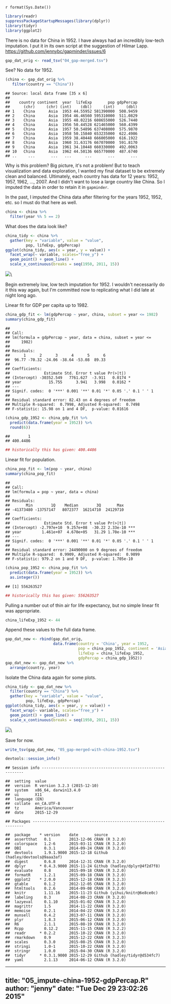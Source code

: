`r format(Sys.Date())`  


```r
library(readr)
suppressPackageStartupMessages(library(dplyr))
library(tidyr)
library(ggplot2)
```

There is no data for China in 1952. I have always had an incredibly low-tech 
imputation. I put it in its own script at the suggestion of Hilmar Lapp.
<https://github.com/jennybc/gapminder/issues/6>


```r
gap_dat_orig <- read_tsv("04_gap-merged.tsv")
```

See? No data for 1952.


```r
(china <- gap_dat_orig %>%
   filter(country == "China"))
```

```
## Source: local data frame [35 x 6]
## 
##    country continent  year  lifeExp       pop gdpPercap
##      (chr)     (chr) (int)    (dbl)     (int)     (dbl)
## 1    China      Asia  1953 44.55952 581390000  508.9459
## 2    China      Asia  1954 46.46560 595310000  511.0829
## 3    China      Asia  1955 48.02216 608655000  526.7440
## 4    China      Asia  1956 50.44528 621465000  560.4399
## 5    China      Asia  1957 50.54896 637408000  575.9870
## 6    China      Asia  1958 50.15840 653235000  622.4986
## 7    China      Asia  1959 38.40448 666005000  616.1922
## 8    China      Asia  1960 31.63176 667070000  591.8170
## 9    China      Asia  1961 34.10448 660330000  492.0063
## 10   China      Asia  1962 44.50136 665770000  487.6740
## ..     ...       ...   ...      ...       ...       ...
```

Why is this problem? Big picture, it's not a problem! But to teach 
visualization and data exploration, I wanted my final dataset to be extremely
clean and balanced. Ultimately, each country has data for 12 years: 1952, 
1957, 1962, ..., 2007. And I didn't want to lose a large country like China. 
So I imputed the data in order to retain it in `gapminder`.

In the past,  I imputed the China data after filtering for the years 1952,
1952, etc. so I must do that here as well.


```r
china <- china %>% 
  filter(year %% 5 == 2)
```

What does the data look like?


```r
china_tidy <- china %>%
  gather(key = "variable", value = "value",
         pop, lifeExp, gdpPercap)
ggplot(china_tidy, aes(x = year, y = value)) +
  facet_wrap(~ variable, scales="free_y") +
  geom_point() + geom_line() +
  scale_x_continuous(breaks = seq(1950, 2011, 15))
```

![](05_impute-china-1952-gdpPercap_files/figure-html/unnamed-chunk-5-1.png)\ 

Begin extremely low, low tech imputation for 1952. I wouldn't necessarily do
it this way again, but I'm committed now to replicating what I did late at
night long ago.

Linear fit for GDP per capita up to 1982.


```r
china_gdp_fit <- lm(gdpPercap ~ year, china, subset = year <= 1982)
summary(china_gdp_fit)
```

```
## 
## Call:
## lm(formula = gdpPercap ~ year, data = china, subset = year <= 
##     1982)
## 
## Residuals:
##      1      2      3      4      5      6 
##  96.77 -70.32 -24.06 -38.64 -53.08  89.33 
## 
## Coefficients:
##               Estimate Std. Error t value Pr(>|t|)  
## (Intercept) -30352.549   7761.627  -3.911   0.0174 *
## year            15.755      3.941   3.998   0.0162 *
## ---
## Signif. codes:  0 '***' 0.001 '**' 0.01 '*' 0.05 '.' 0.1 ' ' 1
## 
## Residual standard error: 82.43 on 4 degrees of freedom
## Multiple R-squared:  0.7998,	Adjusted R-squared:  0.7498 
## F-statistic: 15.98 on 1 and 4 DF,  p-value: 0.01616
```

```r
(china_gdp_1952 <- china_gdp_fit %>%
  predict(data.frame(year = 1952)) %>% 
  round(6))
```

```
##        1 
## 400.4486
```

```r
## historically this has given: 400.4486 
```

Linear fit for population.


```r
china_pop_fit <- lm(pop ~ year, china)
summary(china_pop_fit)
```

```
## 
## Call:
## lm(formula = pop ~ year, data = china)
## 
## Residuals:
##       Min        1Q    Median        3Q       Max 
## -41373480 -13757147   8072377  16214710  24129710 
## 
## Coefficients:
##               Estimate Std. Error t value Pr(>|t|)    
## (Intercept) -2.797e+10  9.257e+08  -30.22 2.33e-10 ***
## year         1.461e+07  4.670e+05   31.29 1.70e-10 ***
## ---
## Signif. codes:  0 '***' 0.001 '**' 0.01 '*' 0.05 '.' 0.1 ' ' 1
## 
## Residual standard error: 24490000 on 9 degrees of freedom
## Multiple R-squared:  0.9909,	Adjusted R-squared:  0.9899 
## F-statistic: 979.2 on 1 and 9 DF,  p-value: 1.705e-10
```

```r
(china_pop_1952 <- china_pop_fit %>%
  predict(data.frame(year = 1952)) %>% 
  as.integer())
```

```
## [1] 556263527
```

```r
## historically this has given: 556263527
```

Pulling a number out of thin air for life expectancy, but no simple linear
fit was appropriate.


```r
china_lifeExp_1952 <- 44
```

Append these values to the full data frame.


```r
gap_dat_new <- rbind(gap_dat_orig,
                     data.frame(country = 'China', year = 1952,
                                pop = china_pop_1952, continent = 'Asia',
                                lifeExp = china_lifeExp_1952,
                                gdpPercap = china_gdp_1952))
gap_dat_new <- gap_dat_new %>%
  arrange(country, year)
```

Isolate the China data again for some plots.


```r
china_tidy <- gap_dat_new %>%
  filter(country == "China") %>%
  gather(key = "variable", value = "value",
         pop, lifeExp, gdpPercap)
ggplot(china_tidy, aes(x = year, y = value)) +
  facet_wrap(~ variable, scales="free_y") +
  geom_point() + geom_line() +
  scale_x_continuous(breaks = seq(1950, 2011, 15))
```

![](05_impute-china-1952-gdpPercap_files/figure-html/unnamed-chunk-10-1.png)\ 

Save for now.


```r
write_tsv(gap_dat_new, "05_gap-merged-with-china-1952.tsv")

devtools::session_info()
```

```
## Session info --------------------------------------------------------------
```

```
##  setting  value                       
##  version  R version 3.2.3 (2015-12-10)
##  system   x86_64, darwin13.4.0        
##  ui       X11                         
##  language (EN)                        
##  collate  en_CA.UTF-8                 
##  tz       America/Vancouver           
##  date     2015-12-29
```

```
## Packages ------------------------------------------------------------------
```

```
##  package    * version    date       source                          
##  assertthat   0.1        2013-12-06 CRAN (R 3.2.0)                  
##  colorspace   1.2-6      2015-03-11 CRAN (R 3.2.0)                  
##  DBI          0.3.1      2014-09-24 CRAN (R 3.2.0)                  
##  devtools     1.9.1.9000 2015-12-18 Github (hadley/devtools@9aaa3af)
##  digest       0.6.8      2014-12-31 CRAN (R 3.2.0)                  
##  dplyr      * 0.4.3.9000 2015-11-24 Github (hadley/dplyr@4f2d7f8)   
##  evaluate     0.8        2015-09-18 CRAN (R 3.2.0)                  
##  formatR      1.2.1      2015-09-18 CRAN (R 3.2.0)                  
##  ggplot2    * 2.0.0      2015-12-18 CRAN (R 3.2.3)                  
##  gtable       0.1.2      2012-12-05 CRAN (R 3.2.0)                  
##  htmltools    0.2.6      2014-09-08 CRAN (R 3.2.0)                  
##  knitr        1.11.16    2015-11-23 Github (yihui/knitr@6e8ce0c)    
##  labeling     0.3        2014-08-23 CRAN (R 3.2.0)                  
##  lazyeval     0.1.10     2015-01-02 CRAN (R 3.2.0)                  
##  magrittr     1.5        2014-11-22 CRAN (R 3.2.0)                  
##  memoise      0.2.1      2014-04-22 CRAN (R 3.2.0)                  
##  munsell      0.4.2      2013-07-11 CRAN (R 3.2.0)                  
##  plyr         1.8.3      2015-06-12 CRAN (R 3.2.0)                  
##  R6           2.1.1      2015-08-19 CRAN (R 3.2.0)                  
##  Rcpp         0.12.2     2015-11-15 CRAN (R 3.2.2)                  
##  readr      * 0.2.2      2015-10-22 CRAN (R 3.2.0)                  
##  rmarkdown    0.9        2015-12-22 CRAN (R 3.2.3)                  
##  scales       0.3.0      2015-08-25 CRAN (R 3.2.0)                  
##  stringi      1.0-1      2015-10-22 CRAN (R 3.2.0)                  
##  stringr      1.0.0      2015-04-30 CRAN (R 3.2.0)                  
##  tidyr      * 0.3.1.9000 2015-12-29 Github (hadley/tidyr@d534fc7)   
##  yaml         2.1.13     2014-06-12 CRAN (R 3.2.0)
```


---
title: "05_impute-china-1952-gdpPercap.R"
author: "jenny"
date: "Tue Dec 29 23:02:26 2015"
---
